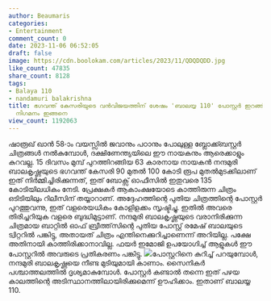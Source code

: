 ```yaml
---
author: Beaumaris
categories:
- Entertainment
comment_count: 0
date: 2023-11-06 06:52:05
draft: false
image: https://cdn.boolokam.com/articles/2023/11/QDQDQDD.jpg
like_count: 47835
share_count: 8128
tags:
- Balaya 110
- nandamuri balakrishna
title: ഭഗവന്ത് കേസരിയുടെ വൻവിജയത്തിന് ശേഷം 'ബാലയ്യ 110' പോസ്റ്റർ ഇറങ്ങി, സിനിമയെ കുറിച്ചുള്ള
  നിഗമനം ഇങ്ങനെ
view_count: 1192063
---
```


ഷാരൂഖ് ഖാൻ 58-ാം വയസ്സിൽ ജവാനും പഠാനും പോലുള്ള ബ്ലോക്ക്ബസ്റ്റർ ചിത്രങ്ങൾ നൽകുമ്പോൾ, ദക്ഷിണേന്ത്യയിലെ ഈ നായകനും ആരെക്കാളും കുറവല്ല. 15 ദിവസം മുമ്പ് പുറത്തിറങ്ങിയ 63 കാരനായ നായകൻ നന്ദമുരി ബാലകൃഷ്ണയുടെ ഭഗവന്ത് കേസരി 90 മുതൽ 100 ​​കോടി രൂപ മുതൽമുടക്കിലാണ് ഇത് നിർമ്മിച്ചിരിക്കുന്നത്, ഇത് ബോക്സ് ഓഫീസിൽ ഇതുവരെ 135 കോടിയിലധികം നേടി. പ്രേക്ഷകർ ആകാംക്ഷയോടെ കാത്തിരുന്ന ചിത്രം ഒടിടിയിലും റിലീസിന് തയ്യാറാണ്. അദ്ദേഹത്തിന്റെ പുതിയ ചിത്രത്തിന്റെ പോസ്റ്റർ പുറത്തുവന്നു, ഇത് വളരെയധികം കോളിളക്കം സൃഷ്ടിച്ചു. ഇതിൽ അവരെ തിരിച്ചറിയുക വളരെ ബുദ്ധിമുട്ടാണ്. നന്ദമുരി ബാലകൃഷ്ണയുടെ വരാനിരിക്കുന്ന ചിത്രമായ ബാറ്റിൽ ഓഫ് ബ്രീത്ത്‌സിന്റെ പുതിയ പോസ്റ്റ് രമേഷ് ബാലയുടെ ട്വിറ്ററിൽ പങ്കിട്ടു, അതായത് ചിത്രം എന്തിനെക്കുറിച്ചാണെന്ന് അറിയില്ല. പക്ഷേ അതിനായി കാത്തിരിക്കാനാവില്ല. ഫയർ ഇമോജി ഉപയോഗിച്ച് ആളുകൾ ഈ പോസ്റ്ററിൽ അവരുടെ പ്രതികരണം പങ്കിട്ടു. ![](https://cdn.boolokam.com/articles/2023/11/QDQDQDD.jpg)പോസ്റ്ററിനെ കുറിച്ച് പറയുമ്പോൾ, നന്ദമുരി ബാലകൃഷ്ണയെ നീണ്ട മുടിയുമായി കാണാം. സൈനികർ പശ്ചാത്തലത്തിൽ ദൃശ്യമാകുമ്പോൾ. പോസ്റ്റർ കണ്ടാൽ തന്നെ ഇത് പഴയ കാലത്തിന്റെ അടിസ്ഥാനത്തിലായിരിക്കുമെന്ന് ഊഹിക്കാം. ഇതാണ് ബാലയ്യ 110.